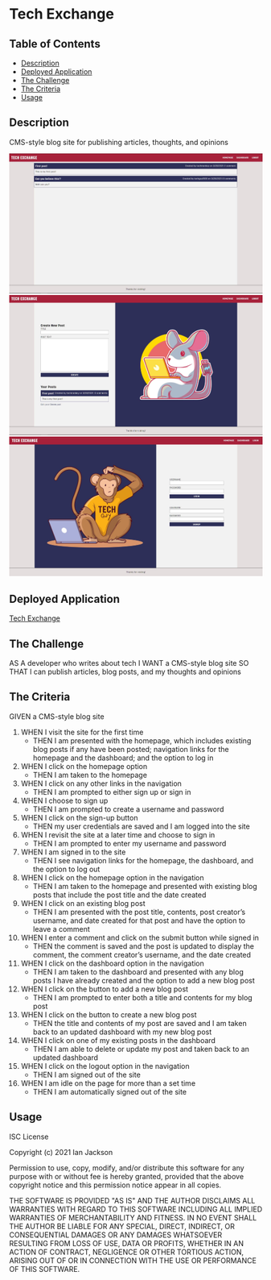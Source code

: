 # Tech Exchange


## Table of Contents
* [Description](#description)
* [Deployed Application](#deployed)
* [The Challenge](#challenge)
* [The Criteria](#criteria)
* [Usage](#usage)

## Description <a name="description"></a>
CMS-style blog site for publishing articles, thoughts, and opinions

![Tech Exchange Homepage](./screenshot/tech-exchange-homepage.JPG)
![Tech Exchange Dashboard](./screenshot/tech-exchange-dashboard.JPG)
![Tech Exchange Login/Sign-Up](./screenshot/tech-exchange-login.JPG)

## Deployed Application <a name="deployed"></a>
[Tech Exchange](https://tech-exchange-cms.herokuapp.com/)

## The Challenge <a name="challenge"></a>
AS A developer who writes about tech I WANT a CMS-style blog site SO THAT I can publish articles, blog posts, and my thoughts and opinions

## The Criteria <a name="criteria"></a>
GIVEN a CMS-style blog site
1. WHEN I visit the site for the first time
    * THEN I am presented with the homepage, which includes existing blog posts if any have been posted; navigation links for the homepage and the dashboard; and the option to log in
1. WHEN I click on the homepage option
    * THEN I am taken to the homepage
1. WHEN I click on any other links in the navigation
    * THEN I am prompted to either sign up or sign in
1. WHEN I choose to sign up
    * THEN I am prompted to create a username and password
1. WHEN I click on the sign-up button
    * THEN my user credentials are saved and I am logged into the site
1. WHEN I revisit the site at a later time and choose to sign in
    * THEN I am prompted to enter my username and password
1. WHEN I am signed in to the site
    * THEN I see navigation links for the homepage, the dashboard, and the option to log out
1. WHEN I click on the homepage option in the navigation
    * THEN I am taken to the homepage and presented with existing blog posts that include the post title and the date created
1. WHEN I click on an existing blog post
    * THEN I am presented with the post title, contents, post creator’s username, and date created for that post and have the option to leave a comment
1. WHEN I enter a comment and click on the submit button while signed in
    * THEN the comment is saved and the post is updated to display the comment, the comment creator’s username, and the date created
1. WHEN I click on the dashboard option in the navigation
    * THEN I am taken to the dashboard and presented with any blog posts I have already created and the option to add a new blog post
1. WHEN I click on the button to add a new blog post
    * THEN I am prompted to enter both a title and contents for my blog post
1. WHEN I click on the button to create a new blog post
    * THEN the title and contents of my post are saved and I am taken back to an updated dashboard with my new blog post
1. WHEN I click on one of my existing posts in the dashboard
    * THEN I am able to delete or update my post and taken back to an updated dashboard
1. WHEN I click on the logout option in the navigation
    * THEN I am signed out of the site
1. WHEN I am idle on the page for more than a set time
    * THEN I am automatically signed out of the site 

## Usage <a name="usage"></a>
ISC License

Copyright (c) 2021 Ian Jackson

Permission to use, copy, modify, and/or distribute this software for any purpose with or without fee is hereby granted, provided that the above copyright notice and this permission notice appear in all copies.

THE SOFTWARE IS PROVIDED "AS IS" AND THE AUTHOR DISCLAIMS ALL WARRANTIES WITH REGARD TO THIS SOFTWARE INCLUDING ALL IMPLIED WARRANTIES OF MERCHANTABILITY AND FITNESS. IN NO EVENT SHALL THE AUTHOR BE LIABLE FOR ANY SPECIAL, DIRECT, INDIRECT, OR CONSEQUENTIAL DAMAGES OR ANY DAMAGES WHATSOEVER RESULTING FROM LOSS OF USE, DATA OR PROFITS, WHETHER IN AN ACTION OF CONTRACT, NEGLIGENCE OR OTHER TORTIOUS ACTION, ARISING OUT OF OR IN CONNECTION WITH THE USE OR PERFORMANCE OF THIS SOFTWARE.